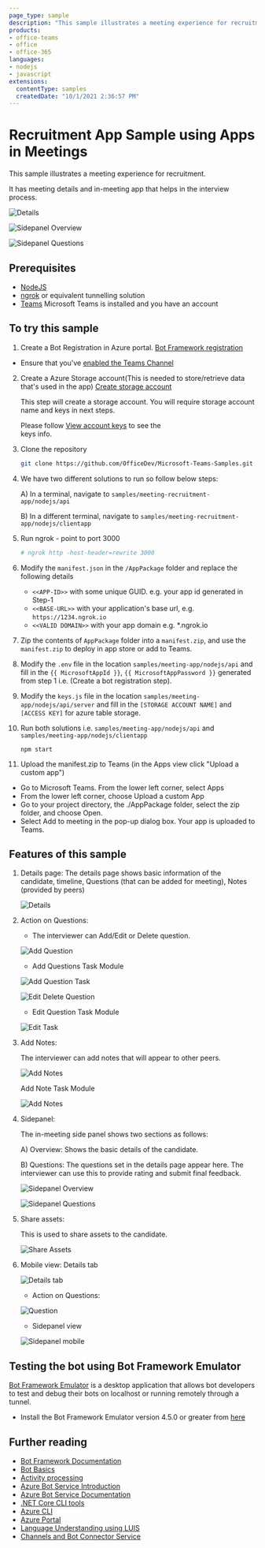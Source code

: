 ```yaml
---
page_type: sample
description: "This sample illustrates a meeting experience for recruitment scenario using Apps In Meetings."
products:
- office-teams
- office
- office-365
languages:
- nodejs
- javascript
extensions:
  contentType: samples
  createdDate: "10/1/2021 2:36:57 PM"
---
```


# Recruitment App Sample using Apps in Meetings

This sample illustrates a meeting experience for recruitment.

It has meeting details and in-meeting app that helps in the interview process.

![Details](Images/details.png)

![Sidepanel Overview](Images/sidepanel_overview.png)

![Sidepanel Questions](Images/sidepanel_questions.png)

## Prerequisites

- [NodeJS](https://nodejs.org/en/)
- [ngrok](https://ngrok.com/) or equivalent tunnelling solution
- [Teams](https://teams.microsoft.com) Microsoft Teams is installed and you have an account


## To try this sample
1) Create a Bot Registration in Azure portal. [Bot Framework registration](https://docs.microsoft.com/en-us/azure/bot-service/bot-builder-authentication?view=azure-bot-service-4.0&tabs=csharp%2Caadv2#create-the-resource)

- Ensure that you've [enabled the Teams Channel](https://docs.microsoft.com/en-us/azure/bot-service/channel-connect-teams?view=azure-bot-service-4.0)
    
2) Create a Azure Storage account(This is needed to store/retrieve data that's used in the app) 
  [Create storage account](https://docs.microsoft.com/en-us/azure/storage/common/storage-account-create?tabs=azure-portal)

   This step will create a storage account. You will require storage account name and keys in next steps.
  
   Please follow [View account keys](https://docs.microsoft.com/en-us/azure/storage/common/storage-account-keys-manage?tabs=azure-portal#view-account-access-keys) to see the   
   keys info.

3) Clone the repository
   ```bash
   git clone https://github.com/OfficeDev/Microsoft-Teams-Samples.git
   ```
4) We have two different solutions to run so follow below steps:
 
   A) In a terminal, navigate to `samples/meeting-recruitment-app/nodejs/api`

   B) In a different terminal, navigate to `samples/meeting-recruitment-app/nodejs/clientapp`

5) Run ngrok - point to port 3000

    ```bash
    # ngrok http -host-header=rewrite 3000
    ```
6) Modify the `manifest.json` in the `/AppPackage` folder and replace the following details
   - `<<APP-ID>>` with some unique GUID. e.g. your app id generated in Step-1 
   - `<<BASE-URL>>` with your application's base url, e.g. `https://1234.ngrok.io`
   - `<<VALID DOMAIN>>` with your app domain e.g. *.ngrok.io

7) Zip the contents of `AppPackage` folder into a `manifest.zip`, and use the `manifest.zip` to deploy in app store or add to Teams.

8) Modify the `.env` file in the location `samples/meeting-app/nodejs/api` and fill in the `{{ MicrosoftAppId }}`, `{{ MicrosoftAppPassword }}` generated from step 1 
   i.e. (Create a bot registration step).

9) Modify the `keys.js` file in the location `samples/meeting-app/nodejs/api/server` and fill in the `[STORAGE ACCOUNT NAME]` and `[ACCESS KEY]` for azure table storage.

10) Run both solutions i.e. `samples/meeting-app/nodejs/api` and `samples/meeting-app/nodejs/clientapp`
    ```
    npm start
    ```
11) Upload the manifest.zip to Teams (in the Apps view click "Upload a custom app")
   - Go to Microsoft Teams. From the lower left corner, select Apps
   - From the lower left corner, choose Upload a custom App
   - Go to your project directory, the ./AppPackage folder, select the zip folder, and choose Open.
   - Select Add to meeting in the pop-up dialog box. Your app is uploaded to Teams.

## Features of this sample

1) Details page:
   The details page shows basic information of the candidate, timeline, Questions (that can be added for meeting), Notes (provided by peers)

   ![Details](Images/details.png)

2) Action on Questions:
   
   - The interviewer can Add/Edit or Delete question.

   ![Add Question](Images/add_question.png)

   - Add Questions Task Module
   
   ![Add Question Task](Images/add_task.png)

   ![Edit Delete Question](Images/edit_questions.png)

   - Edit Question Task Module
   
   ![Edit Task](Images/edit_task.png)

3) Add Notes:
   
   The interviewer can add notes that will appear to other peers.

   ![Add Notes](Images/add_note.png)

   Add Note Task Module
  
   ![Add Notes](Images/add_note_task.png)

4) Sidepanel:
    
    The in-meeting side panel shows two sections as follows:
    
    A) Overview: Shows the basic details of the candidate.
    
    B) Questions: The questions set in the details page appear here. The interviewer can use this to provide rating and submit final feedback.

    ![Sidepanel Overview](Images/sidepanel_overview.png)

    ![Sidepanel Questions](Images/sidepanel_questions.png)

5) Share assets:

   This is used to share assets to the candidate.
   
   ![Share Assets](Images/share_assets.png)

6) Mobile view: Details tab

   ![Details tab](Images/details_tab_mobile.png)
   
   - Action on Questions:
   
   ![Question](Images/question_mobile.png)
   
   - Sidepanel view
   
   ![Sidepanel mobile](Images/sidepanel_mobile.png)

## Testing the bot using Bot Framework Emulator

[Bot Framework Emulator](https://github.com/microsoft/botframework-emulator) is a desktop application that allows bot developers to test and debug their bots on localhost or running remotely through a tunnel.

- Install the Bot Framework Emulator version 4.5.0 or greater from [here](https://github.com/Microsoft/BotFramework-Emulator/releases)

## Further reading

- [Bot Framework Documentation](https://docs.botframework.com)
- [Bot Basics](https://docs.microsoft.com/azure/bot-service/bot-builder-basics?view=azure-bot-service-4.0)
- [Activity processing](https://docs.microsoft.com/en-us/azure/bot-service/bot-builder-concept-activity-processing?view=azure-bot-service-4.0)
- [Azure Bot Service Introduction](https://docs.microsoft.com/azure/bot-service/bot-service-overview-introduction?view=azure-bot-service-4.0)
- [Azure Bot Service Documentation](https://docs.microsoft.com/azure/bot-service/?view=azure-bot-service-4.0)
- [.NET Core CLI tools](https://docs.microsoft.com/en-us/dotnet/core/tools/?tabs=netcore2x)
- [Azure CLI](https://docs.microsoft.com/cli/azure/?view=azure-cli-latest)
- [Azure Portal](https://portal.azure.com)
- [Language Understanding using LUIS](https://docs.microsoft.com/en-us/azure/cognitive-services/luis/)
- [Channels and Bot Connector Service](https://docs.microsoft.com/en-us/azure/bot-service/bot-concepts?view=azure-bot-service-4.0)
